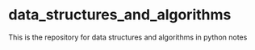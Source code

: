 # data_structures_and_algorithms
This is the repository for data structures and algorithms in python notes
